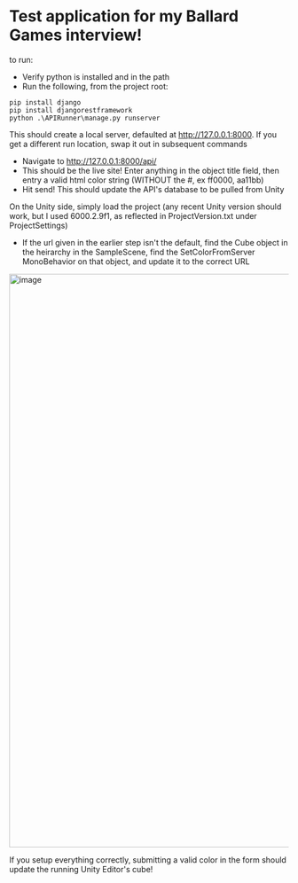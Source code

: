 # Test application for my Ballard Games interview!

to run:
- Verify python is installed and in the path
- Run the following, from the project root:
```
pip install django
pip install djangorestframework
python .\APIRunner\manage.py runserver
```

This should create a local server, defaulted at http://127.0.0.1:8000.  If you get a different run location, swap it out in subsequent commands
- Navigate to http://127.0.0.1:8000/api/
- This should be the live site!  Enter anything in the object title field, then entry a valid html color string (WITHOUT the #, ex ff0000, aa11bb)
- Hit send!  This should update the API's database to be pulled from Unity

On the Unity side, simply load the project (any recent Unity version should work, but I used 6000.2.9f1, as reflected in ProjectVersion.txt under ProjectSettings)
- If the url given in the earlier step isn't the default, find the Cube object in the heirarchy in the SampleScene, find the SetColorFromServer MonoBehavior on that object, and update it to the correct URL

<img width="1918" height="1035" alt="image" src="https://github.com/user-attachments/assets/b4872c4c-a9c6-4d97-9289-20b6539944de" />

If you setup everything correctly, submitting a valid color in the form should update the running Unity Editor's cube!
